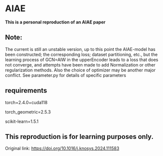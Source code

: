 # AIAE
**This is a personal reproduction of an AIAE paper**

## Note:
The current is still an unstable version, up to this point the AIAE-model has been constructed; the corresponding loss; dataset partitioning, etc., but the learning process of GCN=AIW in the upperEncoder leads to a loss that does not converge, and attempts have been made to add Normalization or other regularization methods. Also the choice of optimizer may be another major conflict. See parameter.py for details of specific parameters

## requirements
torch=2.4.0+cuda118

torch_geometric=2.5.3

scikit-learn=1.5.1

## This reproduction is for learning purposes only.

Original link: https://doi.org/10.1016/j.knosys.2024.111583
